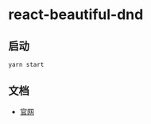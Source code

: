 # react-beautiful-dnd
## 启动
`yarn start`

## 文档
* [官网](https://github.com/atlassian/react-beautiful-dnd)